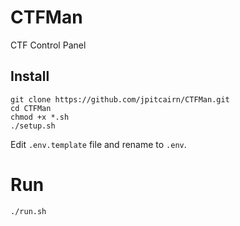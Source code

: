 # CTFMan
CTF Control Panel

## Install

```
git clone https://github.com/jpitcairn/CTFMan.git
cd CTFMan
chmod +x *.sh
./setup.sh
```

Edit `.env.template` file and rename to `.env`.

# Run
```
./run.sh
```
